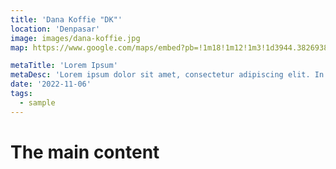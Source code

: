 ```yaml
---
title: 'Dana Koffie "DK"'
location: 'Denpasar'
image: images/dana-koffie.jpg
map: https://www.google.com/maps/embed?pb=!1m18!1m12!1m3!1d3944.382693815965!2d115.21621027548136!3d-8.655104891392!2m3!1f0!2f0!3f0!3m2!1i1024!2i768!4f13.1!3m3!1m2!1s0x2dd241eac460b75d%3A0x416ecedd54ee95e4!2sDana%20Koffie%20%22DK%22!5e0!3m2!1sen!2sid!4v1685353391334!5m2!1sen!2sid

metaTitle: 'Lorem Ipsum'
metaDesc: 'Lorem ipsum dolor sit amet, consectetur adipiscing elit. In lacinia sodales massa a porttitor. '
date: '2022-11-06'
tags:
  - sample
---
```

# The main content

